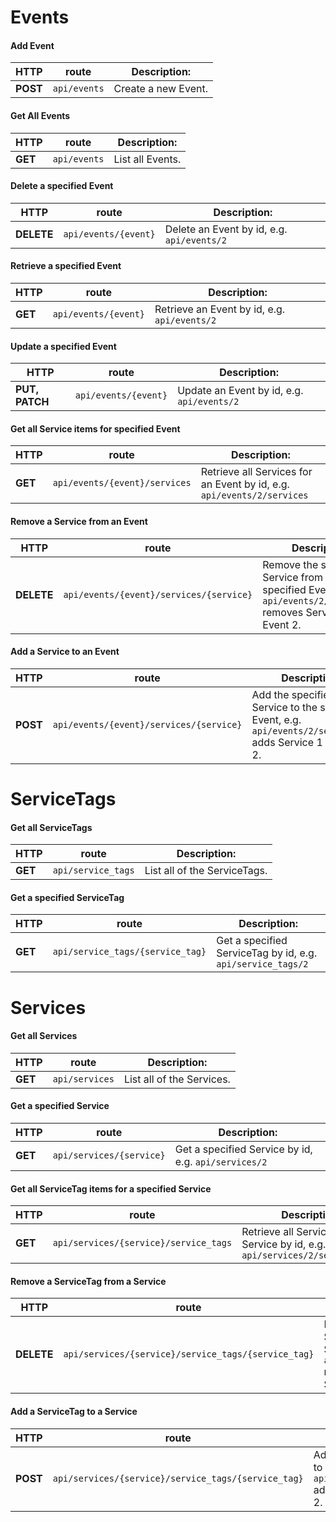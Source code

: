 
# Events

#### Add Event  
HTTP | route | Description:
-- | -- | --  
**POST** | `api/events` | Create a new Event.

#### Get All Events
HTTP | route | Description:
-- | -- | --  
**GET** | `api/events` | List all Events.

#### Delete a specified Event  
HTTP | route | Description:
-- | -- | --  
**DELETE** | `api/events/{event}` | Delete an Event by id, e.g. `api/events/2`

#### Retrieve a specified Event  
HTTP | route | Description:
-- | -- | --  
**GET** | `api/events/{event}` | Retrieve an Event by id, e.g. `api/events/2`

#### Update a specified Event  
HTTP | route | Description:
-- | -- | --  
**PUT, PATCH** | `api/events/{event}` | Update an Event by id, e.g. `api/events/2`

#### Get all Service items for specified Event
HTTP | route | Description:
-- | -- | --  
**GET** | `api/events/{event}/services` | Retrieve all Services for an Event by id, e.g. `api/events/2/services`

#### Remove a Service from an Event
HTTP | route | Description:
-- | -- | --  
**DELETE** | `api/events/{event}/services/{service}` | Remove the specified Service from the specified Event, e.g. `api/events/2/services/1` removes Service 1 from Event 2.

#### Add a Service to an Event
HTTP | route | Description:
-- | -- | --  
**POST** | `api/events/{event}/services/{service}` | Add the specified Service to the specified Event, e.g. `api/events/2/services/1` adds Service 1 to Event 2.



# ServiceTags

#### Get all ServiceTags
HTTP | route | Description:
-- | -- | --  
**GET** | `api/service_tags` | List all of the ServiceTags.

#### Get a specified ServiceTag
HTTP | route | Description:
-- | -- | --  
**GET** | `api/service_tags/{service_tag}` | Get a specified ServiceTag by id, e.g. `api/service_tags/2`



# Services

#### Get all Services
HTTP | route | Description:
-- | -- | --  
**GET** | `api/services` | List all of the Services.

#### Get a specified Service
HTTP | route | Description:
-- | -- | --  
**GET** | `api/services/{service}` | Get a specified Service by id, e.g. `api/services/2`

#### Get all ServiceTag items for a specified Service
HTTP | route | Description:
-- | -- | --  
**GET** | `api/services/{service}/service_tags` | Retrieve all ServiceTags for a Service by id, e.g. `api/services/2/service_tags`

#### Remove a ServiceTag from a Service
HTTP | route | Description:
-- | -- | --  
**DELETE** | `api/services/{service}/service_tags/{service_tag}` | Remove the specified ServiceTag from the specified Service, e.g. `api/services/2/service_tags/1` removes ServiceTag 1 from Service 2.

#### Add a ServiceTag to a Service
HTTP | route | Description:
-- | -- | --  
**POST** | `api/services/{service}/service_tags/{service_tag}` | Add the specified ServiceTag to the specified Service, e.g. `api/services/2/service_tags/1` adds ServiceTag 1 to Service 2.
